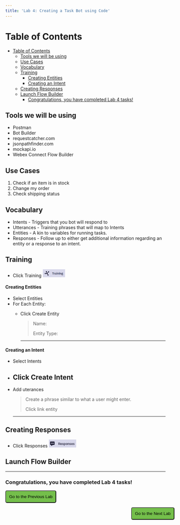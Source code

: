 ```yaml
---
title: 'Lab 4: Creating a Task Bot using Code'
---
```


# Table of Contents
- [Table of Contents](#table-of-contents)
  - [Tools we will be using](#tools-we-will-be-using)
  - [Use Cases](#use-cases)
  - [Vocabulary](#vocabulary)
  - [Training](#training)
      - [Creating Entities](#creating-entities)
      - [Creating an Intent](#creating-an-intent)
  - [Creating Responses](#creating-responses)
  - [Launch Flow Builder](#launch-flow-builder)
    - [Congratulations, you have completed Lab 4 tasks!](#congratulations-you-have-completed-lab-4-tasks)

## Tools we will be using
- Postman
- Bot Builder
- requestcatcher.com
- jsonpathfinder.com
- mockapi.io
- Webex Connect Flow Builder


## Use Cases
1. Check if an item is in stock
2. Change my order
3. Check shipping status 

## Vocabulary 
- Intents - Triggers that you bot will respond to
- Utterances - Training phrases that will map to Intents
- Entities - A kin to variables for running tasks. 
- Responses - Follow up to either get additional information regarding an entity or a response to an intent. 


## Training
- Click Training <img src="images\Lab4_Training_menu.PNG" height="25">
#### Creating Entities 
- Select Entities
- For Each Entity:
  - Click Create Entity
    > Name: 
    >
    > Entity Type:
    >
    
    ---

#### Creating an Intent
- Select Intents
- Click Create Intent
  - 
- Add uterances 
  > Create a phrase similar to what a user might enter.
    >
    > Click link entity
    >
    >
    >

    ---

## Creating Responses
-  Click Responses <img src="images\Lab4_Responses_menu.PNG" height="25"> 


## Launch Flow Builder 



---

### Congratulations, you have completed Lab 4 tasks! 

<script>
function mainPage() {window.location.href = "https://wxcctechsummit.github.io/wxcclabguides/LTRCCT-3001/4_TaskBot.html";}
function nextLab() 
 {
 window.location.href = "https://wxcctechsummit.github.io/wxcclabguides/LTRCCT-3001/5_CCAI.html";
 }
</script>

<div id="button-row">
<button onclick="mainPage()" style="
  border-radius: 5px;
  background-color: rgb(116,191,75);
  padding: 10px;">Go to the Previous Lab</button>

<button onclick="nextLab()" style="
  position: absolute;
  right: 200px;
  border-radius: 5px;
  background-color: rgb(116,191,75);
  padding: 10px;">Go to the Next Lab</button>

</div>

